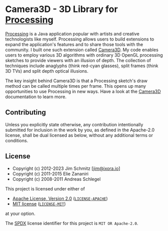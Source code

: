 # Camera3D - 3D Library for [Processing](http://processing.org)

[Processing](http://processing.org) is a Java application popular with artists and creative technologists like myself. Processing allows users to build extensions to expand the application's features and to share those tools with the community. I built one such extension called [Camera3D](http://ixora.io/projects/camera-3D/). My code enables users to employ various 3D algorithms with ordinary 3D OpenGL processing sketches to provide viewers with an illusion of depth. The collection of techniques include anaglyphs (think red-cyan glasses), split frames (think 3D TVs) and split depth optical illusions.

The key insight behind Camera3D is that a Processing sketch's draw method can be called multiple times per frame. This opens up many opportunities to use Processing in new ways. Have a look at the [Camera3D](http://ixora.io/projects/camera-3D/) documentation to learn more.

## Contributing

Unless you explicitly state otherwise, any contribution intentionally submitted
for inclusion in the work by you, as defined in the Apache-2.0 license, shall be
dual licensed as below, without any additional terms or conditions.

## License

* Copyright (c) 2012-2023 Jim Schmitz [jim@ixora.io]
* Copyright (c) 2011-2015 Elie Zananiri
* Copyright (c) 2008-2011 Andreas Schlegel

This project is licensed under either of

* [Apache License, Version 2.0](https://www.apache.org/licenses/LICENSE-2.0) ([`LICENSE-APACHE`](LICENSE-APACHE))
* [MIT license](https://opensource.org/licenses/MIT) ([`LICENSE-MIT`](LICENSE-MIT))

at your option.

The [SPDX](https://spdx.dev) license identifier for this project is `MIT OR Apache-2.0`.
